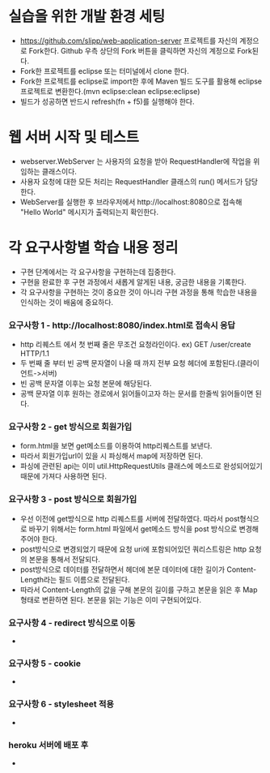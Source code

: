 # 실습을 위한 개발 환경 세팅
* https://github.com/slipp/web-application-server 프로젝트를 자신의 계정으로 Fork한다. Github 우측 상단의 Fork 버튼을 클릭하면 자신의 계정으로 Fork된다.
* Fork한 프로젝트를 eclipse 또는 터미널에서 clone 한다.
* Fork한 프로젝트를 eclipse로 import한 후에 Maven 빌드 도구를 활용해 eclipse 프로젝트로 변환한다.(mvn eclipse:clean eclipse:eclipse)
* 빌드가 성공하면 반드시 refresh(fn + f5)를 실행해야 한다.

# 웹 서버 시작 및 테스트
* webserver.WebServer 는 사용자의 요청을 받아 RequestHandler에 작업을 위임하는 클래스이다.
* 사용자 요청에 대한 모든 처리는 RequestHandler 클래스의 run() 메서드가 담당한다.
* WebServer를 실행한 후 브라우저에서 http://localhost:8080으로 접속해 "Hello World" 메시지가 출력되는지 확인한다.

# 각 요구사항별 학습 내용 정리
* 구현 단계에서는 각 요구사항을 구현하는데 집중한다. 
* 구현을 완료한 후 구현 과정에서 새롭게 알게된 내용, 궁금한 내용을 기록한다.
* 각 요구사항을 구현하는 것이 중요한 것이 아니라 구현 과정을 통해 학습한 내용을 인식하는 것이 배움에 중요하다. 

### 요구사항 1 - http://localhost:8080/index.html로 접속시 응답
* http 리퀘스트 에서 첫 번째 줄은 무조건 요청라인이다. ex) GET /user/create HTTP/1.1
* 두 번째 줄 부터 빈 공백 문자열이 나올 때 까지 전부 요청 헤더에 포함된다.(클라이언트->서버)
* 빈 공백 문자열 이후는 요청 본문에 해당된다.
* 공백 문자열 이후 원하는 경로에서 읽어들이고자 하는 문서를 한줄씩 읽어들이면 된다.


### 요구사항 2 - get 방식으로 회원가입
* form.html을 보면 get메소드를 이용하여 http리퀘스트를 보낸다.
* 따라서 회원가입url이 있을 시 파싱해서 map에 저장하면 된다.
* 파싱에 관련된 api는 이미 util.HttpRequestUtils 클래스에 메소드로 완성되어있기 때문에 가져다 사용하면 된다.

### 요구사항 3 - post 방식으로 회원가입
* 우선 이전에 get방식으로 http 리퀘스트를 서버에 전달하였다. 따라서  post형식으로 바꾸기 위해서는 form.html 파일에서 get메소드 방식을 post 방식으로 변경해 주어야 한다.
* post방식으로 변경되었기 때문에 요청 uri에 포함되어있던 쿼리스트링은 http 요청의 본문을 통해서 전달되다.
* post방식으로 데이터를 전달하면서 헤더에 본문 데이터에 대한 길이가 Content-Length라는 필드 이름으로 전달된다.
* 따라서 Content-Length의 값을 구해 본문의  길이를 구하고 본문을 읽은 후  Map 형태로 변환하면 된다. 본문을 읽는 기능은 이미 구현되어있다.

### 요구사항 4 - redirect 방식으로 이동
* 

### 요구사항 5 - cookie
* 

### 요구사항 6 - stylesheet 적용
* 

### heroku 서버에 배포 후
* 
